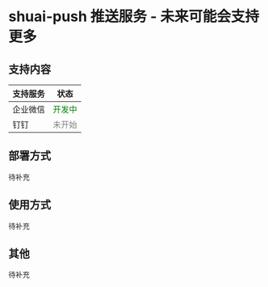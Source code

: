 # shuai-push 推送服务 - 未来可能会支持更多

## 支持内容

| 支持服务 | 状态   |
| -------- | ------ |
| 企业微信 | <font color='green'>开发中</font> |
| 钉钉     | <font color='gray'>未开始</font> |

## 部署方式 
待补充
## 使用方式
待补充
## 其他
待补充

